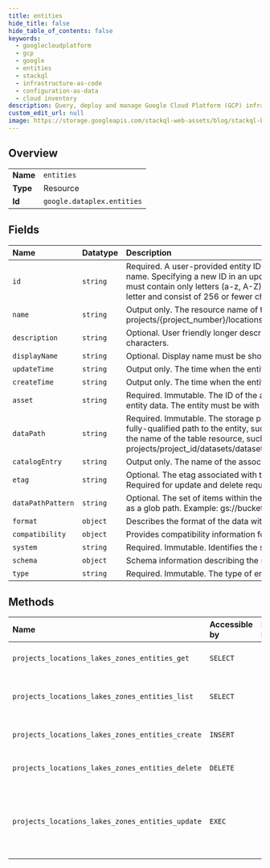 ```yaml
---
title: entities
hide_title: false
hide_table_of_contents: false
keywords:
  - googlecloudplatform
  - gcp
  - google
  - entities
  - stackql
  - infrastructure-as-code
  - configuration-as-data
  - cloud inventory
description: Query, deploy and manage Google Cloud Platform (GCP) infrastructure and resources using SQL
custom_edit_url: null
image: https://storage.googleapis.com/stackql-web-assets/blog/stackql-blog-post-featured-image.png
---
```

  
    

## Overview
<table><tbody>
<tr><td><b>Name</b></td><td><code>entities</code></td></tr>
<tr><td><b>Type</b></td><td>Resource</td></tr>
<tr><td><b>Id</b></td><td><code>google.dataplex.entities</code></td></tr>
</tbody></table>

## Fields
| Name | Datatype | Description |
|:-----|:---------|:------------|
| `id` | `string` | Required. A user-provided entity ID. It is mutable, and will be used as the published table name. Specifying a new ID in an update entity request will override the existing value. The ID must contain only letters (a-z, A-Z), numbers (0-9), and underscores. Must begin with a letter and consist of 256 or fewer characters. |
| `name` | `string` | Output only. The resource name of the entity, of the form: projects/{project_number}/locations/{location_id}/lakes/{lake_id}/zones/{zone_id}/entities/{id}. |
| `description` | `string` | Optional. User friendly longer description text. Must be shorter than or equal to 1024 characters. |
| `displayName` | `string` | Optional. Display name must be shorter than or equal to 256 characters. |
| `updateTime` | `string` | Output only. The time when the entity was last updated. |
| `createTime` | `string` | Output only. The time when the entity was created. |
| `asset` | `string` | Required. Immutable. The ID of the asset associated with the storage location containing the entity data. The entity must be with in the same zone with the asset. |
| `dataPath` | `string` | Required. Immutable. The storage path of the entity data. For Cloud Storage data, this is the fully-qualified path to the entity, such as gs://bucket/path/to/data. For BigQuery data, this is the name of the table resource, such as projects/project_id/datasets/dataset_id/tables/table_id. |
| `catalogEntry` | `string` | Output only. The name of the associated Data Catalog entry. |
| `etag` | `string` | Optional. The etag associated with the entity, which can be retrieved with a GetEntity request. Required for update and delete requests. |
| `dataPathPattern` | `string` | Optional. The set of items within the data path constituting the data in the entity, represented as a glob path. Example: gs://bucket/path/to/data/**/*.csv. |
| `format` | `object` | Describes the format of the data within its storage location. |
| `compatibility` | `object` | Provides compatibility information for various metadata stores. |
| `system` | `string` | Required. Immutable. Identifies the storage system of the entity data. |
| `schema` | `object` | Schema information describing the structure and layout of the data. |
| `type` | `string` | Required. Immutable. The type of entity. |
## Methods
| Name | Accessible by | Required Params | Description |
|:-----|:--------------|:----------------|:------------|
| `projects_locations_lakes_zones_entities_get` | `SELECT` | `name` | Get a metadata entity. |
| `projects_locations_lakes_zones_entities_list` | `SELECT` | `parent` | List metadata entities in a zone. |
| `projects_locations_lakes_zones_entities_create` | `INSERT` | `parent` | Create a metadata entity. |
| `projects_locations_lakes_zones_entities_delete` | `DELETE` | `name` | Delete a metadata entity. |
| `projects_locations_lakes_zones_entities_update` | `EXEC` | `name` | Update a metadata entity. Only supports full resource update. |
